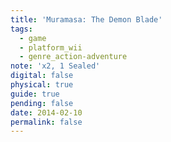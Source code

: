 ```yaml
---
title: 'Muramasa: The Demon Blade'
tags:
  - game
  - platform_wii
  - genre_action-adventure
note: 'x2, 1 Sealed'
digital: false
physical: true
guide: true
pending: false
date: 2014-02-10
permalink: false
---
```

